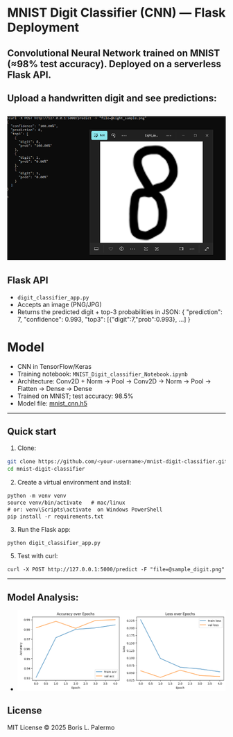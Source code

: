 # MNIST Digit Classifier (CNN) — Flask Deployment
Convolutional Neural Network trained on MNIST (≈98% test accuracy). Deployed on a serverless Flask API.
---
## Upload a handwritten digit and see predictions:
![Eight Demo](screenshots/Demo_eight.PNG)
---

## Flask API
- `digit_classifier_app.py` 
- Accepts an image (PNG/JPG)
- Returns the predicted digit + top-3 probabilities in JSON:
  {
    "prediction": 7,
    "confidence": 0.993,
    "top3": [{"digit":7,"prob":0.993}, ...]
  }

# Model
- CNN in TensorFlow/Keras
- Training notebook: `MNIST_Digit_classifier_Notebook.ipynb`
- Architecture: Conv2D + Norm → Pool → Conv2D → Norm → Pool → Flatten → Dense → Dense
- Trained on MNIST; test accuracy: 98.5%
- Model file: [mnist_cnn.h5](https://github.com/blipovet/mnist-digit-classifier/releases/tag/v1.0)

---

## Quick start
1. Clone:
```bash
git clone https://github.com/<your-username>/mnist-digit-classifier.git
cd mnist-digit-classifier
```

2. Create a virtual environment and install:
```
python -m venv venv
source venv/bin/activate   # mac/linux
# or: venv\Scripts\activate  on Windows PowerShell
pip install -r requirements.txt
```

3. Run the Flask app:
```
python digit_classifier_app.py
```

5. Test with curl:
```
curl -X POST http://127.0.0.1:5000/predict -F "file=@sample_digit.png"
```

---


## Model Analysis:
- 
  ![Accuracy and Loss over Epochs](CNN_analysis/accuracy_and_loss_CNN.PNG)


## License
MIT License © 2025 Boris L. Palermo
